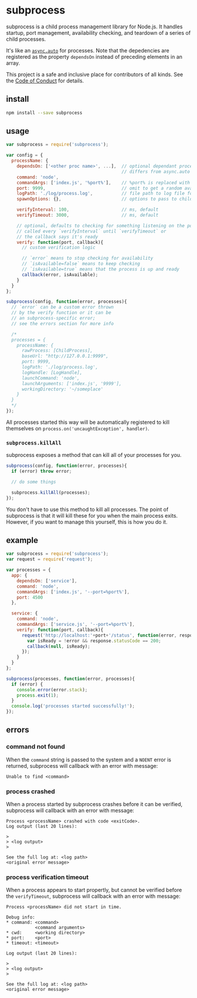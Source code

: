 # subprocess

subprocess is a child process management library for Node.js.
It handles startup, port management, availability checking, and teardown
of a series of child processes.

It's like an [`async.auto`](https://github.com/caolan/async#auto)
for processes.
Note that the depedencies are registered
as the property `dependsOn`
instead of preceding elements in an array.

This project is a safe and inclusive place
for contributors of all kinds.
See the [Code of Conduct](CODE_OF_CONDUCT.md)
for details.


## install

```bash
npm install --save subprocess
```

## usage

```js
var subprocess = require('subprocess');

var config = {
  processName: {
    dependsOn: ['<other proc name>', ...],  // optional dependant processes
                                            // differs from async.auto in syntax
    command: 'node',
    commandArgs: ['index.js', '%port%'],    // %port% is replaced with the port
    port: 9999,                             // omit to get a random available port
    logPath: './log/process.log',           // file path to log file for stdio
    spawnOptions: {},                       // options to pass to child_process.spawn

    verifyInterval: 100,                    // ms, default
    verifyTimeout: 3000,                    // ms, default

    // optional, defaults to checking for something listening on the port
    // called every `verifyInterval` until `verifyTimeout` or
    // the callback says it's ready
    verify: function(port, callback){
      // custom verification logic

      // `error` means to stop checking for availability
      // `isAvailable=false` means to keep checking
      // `isAvailable=true` means that the process is up and ready
      callback(error, isAvailable);
    }
  }
};

subprocess(config, function(error, processes){
  // `error` can be a custom error thrown
  // by the verify function or it can be
  // an subprocess-specific error;
  // see the errors section for more info

  /*
  processes = {
    processName: {
      rawProcess: [ChildProcess],
      baseUrl: "http://127.0.0.1:9999",
      port: 9999,
      logPath: './log/process.log',
      logHandle: [LogHandle],
      launchCommand: 'node',
      launchArguments: ['index.js', '9999'],
      workingDirectory: '~/someplace'
    }
  }
  */
});
```

All processes started this way will be
automatically registered to kill themselves
on `process.on('uncaughtException', handler)`.


### `subprocess.killAll`

subprocess exposes a method that
can kill all of your processes for you.

```js
subprocess(config, function(error, processes){
  if (error) throw error;

  // do some things

  subprocess.killAll(processes);
});
```

You don't have to use this method
to kill all processes.
The point of subprocess is that it
will kill these for you when the
main process exits.
However, if you want to manage this yourself,
this is how you do it.


## example

```js
var subprocess = require('subprocess');
var request = require('request');

var processes = {
  app: {
    dependsOn: ['service'],
    command: 'node',
    commandArgs: ['index.js', '--port=%port%'],
    port: 4500
  },

  service: {
    command: 'node',
    commandArgs: ['service.js', '--port=%port%'],
    verify: function(port, callback){
      request('http://localhost:'+port+'/status', function(error, response, body){
        var isReady = !error && response.statusCode == 200;
        callback(null, isReady);
      });
    }
  }
};

subprocess(processes, function(error, processes){
  if (error) {
    console.error(error.stack);
    process.exit(1);
  }
  console.log('processes started successfully!');
});
```

## errors

### command not found

When the `command` string is passed to the system
and a `NOENT` error is returned,
subprocess will callback with an error with message:

```
Unable to find <command>
```

### process crashed

When a process started by subprocess crashes
before it can be verified,
subprocess will callback with an error with message:

```
Process <processName> crashed with code <exitCode>.
Log output (last 20 lines):

>
> <log output>
>

See the full log at: <log path>
<original error message>
```

### process verification timeout

When a process appears to start propertly,
but cannot be verified before the `verifyTimeout`,
subprocess will callback with an error with message:

```
Process <processName> did not start in time.

Debug info:
* command: <command>
           <command arguments>
* cwd:     <working directory>
* port:    <port>
* timeout: <timeout>

Log output (last 20 lines):

>
> <log output>
>

See the full log at: <log path>
<original error message>
```

